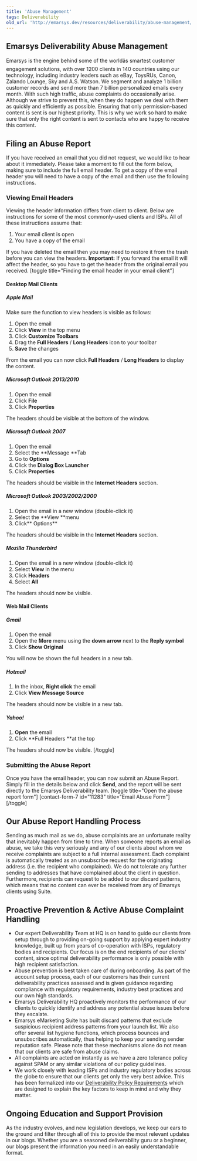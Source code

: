 ```yaml
---
title: 'Abuse Management'
tags: Deliverability
old_url: 'http://emarsys.dev/resources/deliverability/abuse-management/'
---
```


Emarsys Deliverability Abuse Management
---------------------------------------

 Emarsys is the engine behind some of the worldâ&#128;&#153;s smartest customer engagement solutions, with over 1200 clients in 140 countries using our technology, including industry leaders such as eBay, ToysRUs, Canon, Zalando Lounge, Sky and A.S. Watson. We segment and analyze 1 billion customer records and send more than 7 billion personalized emails every month. With such high traffic, abuse complaints do occasionally arise. Although we strive to prevent this, when they do happen we deal with them as quickly and efficiently as possible. Ensuring that only permission-based content is sent is our highest priority. This is why we work so hard to make sure that only the right content is sent to contacts who are happy to receive this content.

Filing an Abuse Report
----------------------

 If you have received an email that you did not request, we would like to hear about it immediately. Please take a moment to fill out the form below, making sure to include the full email header. To get a copy of the email header you will need to have a copy of the email and then use the following instructions.

### Viewing Email Headers

 Viewing the header information differs from client to client. Below are instructions for some of the most commonly-used clients and ISPs. All of these instructions assume that:

1. Your email client is open
2. You have a copy of the email

 If you have deleted the email then you may need to restore it from the trash before you can view the headers. **Important:** If you forward the email it will affect the header, so you have to get the header from the original email you received. [toggle title="Finding the email header in your email client"]

#### Desktop Mail Clients

##### Apple Mail

 Make sure the function to view headers is visible as follows:

1. Open the email
2. Click **View** in the top menu
3. Click **Customize Toolbars**
4. Drag the **Full Headers** / **Long Headers** icon to your toolbar
5. **Save** the changes

 From the email you can now click **Full Headers** / **Long Headers** to display the content.

##### Microsoft Outlook 2013/2010

1. Open the email
2. Click **File**
3. Click **Properties**

 The headers should be visible at the bottom of the window.

##### Microsoft Outlook 2007

1. Open the email
2. Select the **Message **Tab
3. Go to **Options**
4. Click the **Dialog Box Launcher**
5. Click **Properties**

 The headers should be visible in the **Internet Headers** section.

##### Microsoft Outlook 2003/2002/2000

1. Open the email in a new window (double-click it)
2. Select the **View **menu
3. Click** Options**

 The headers should be visible in the **Internet Headers** section.

##### Mozilla Thunderbird

1. Open the email in a new window (double-click it)
2. Select **View** in the menu
3. Click **Headers**
4. Select **All**

 The headers should now be visible.

#### Web Mail Clients

##### Gmail

1. Open the email
2. Open the **More** menu using the **down arrow** next to the **Reply symbol**
3. Click **Show Original**

 You will now be shown the full headers in a new tab.

##### Hotmail

1. In the inbox, **Right click** the email
2. Click **View Message Source**

 The headers should now be visible in a new tab.

##### Yahoo!

1. **Open** the email
2. Click **Full Headers **at the top

 The headers should now be visible. [/toggle]

### Submitting the Abuse Report

 Once you have the email header, you can now submit an Abuse Report. Simply fill in the details below and click **Send**, and the report will be sent directly to the Emarsys Deliverability team. [toggle title="Open the abuse report form"] [contact-form-7 id="11283" title="Email Abuse Form"] [/toggle]  

Our Abuse Report Handling Process
---------------------------------

 Sending as much mail as we do, abuse complaints are an unfortunate reality that inevitably happen from time to time. When someone reports an email as abuse, we take this very seriously and any of our clients about whom we receive complaints are subject to a full internal assessment. Each complaint is automatically treated as an unsubscribe request for the originating address (i.e. the recipient who complained). We do not tolerate any further sending to addresses that have complained about the client in question. Furthermore, recipients can request to be added to our discard patterns, which means that no content can ever be received from any of Emarsys clients using Suite.

Proactive Prevention & Active Abuse Complaint Handling
------------------------------------------------------

- Our expert Deliverability Team at HQ is on hand to guide our clients from setup through to providing on-going support by applying expert industry knowledge, built up from years of co-operation with ISPs, regulatory bodies and recipients. Our focus is on the end recipients of our clients' content, since optimal deliverability performance is only possible with high recipient satisfaction.
- Abuse prevention is best taken care of during onboarding. As part of the account setup process, each of our customers has their current deliverability practices assessed and is given guidance regarding compliance with regulatory requirements, industry best practices and our own high standards.
- Emarsys Deliverability HQ proactively monitors the performance of our clients to quickly identify and address any potential abuse issues before they escalate.
- Emarsys eMarketing Suite has built discard patterns that exclude suspicious recipient address patterns from your launch list. We also offer several list hygiene functions, which process bounces and unsubscribes automatically, thus helping to keep your sending sender reputation safe. Please note that these mechanisms alone do not mean that our clients are safe from abuse claims.
- All complaints are acted on instantly as we have a zero tolerance policy against SPAM or any similar violations of our policy guidelines.
- We work closely with leading ISPs and industry regulatory bodies across the globe to ensure that our clients get only the very best advice. This has been formalized into our [Deliverability Policy Requirements](/Resources/policy-requirements.md "Deliverability Policy Requirements") which are designed to explain the key factors to keep in mind and why they matter.

Ongoing Education and Support Provision
---------------------------------------

 As the industry evolves, and new legislation develops, we keep our ears to the ground and filter through all of this to provide the most relevant updates in our blogs. Whether you are a seasoned deliverability guru or a beginner, our blogs present the information you need in an easily understandable format.